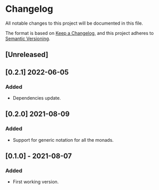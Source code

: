 # Changelog
All notable changes to this project will be documented in this file.

The format is based on [Keep a Changelog](https://keepachangelog.com/en/1.0.0/),
and this project adheres to [Semantic Versioning](https://semver.org/spec/v2.0.0.html).

## [Unreleased]

## [0.2.1] 2022-06-05

### Added

- Dependencies update.

## [0.2.0] 2021-08-09

### Added

- Support for generic notation for all the monads.

## [0.1.0] - 2021-08-07

### Added

- First working version.
